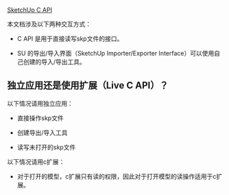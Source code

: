 




[SketchUp C API](https://extensions.sketchup.com/developers/sketchup_c_api/sketchup/index.html)

本文档涉及以下两种交互方式：

- C API 是用于直接读写skp文件的接口。

- SU 的导出/导入界面（SketchUp Importer/Exporter Interface）可以使用自己创建的导入/导出工具。

## 独立应用还是使用扩展（Live C API）？

以下情况请用独立应用：

- 直接操作skp文件

- 创建导出/导入工具

- 读写未打开的skp文件

以下情况请用c扩展：

- 对于打开的模型，c扩展只有读的权限，因此对于打开模型的读操作适用于c扩展。



